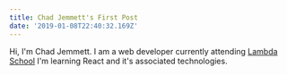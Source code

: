 ```yaml
---
title: Chad Jemmett's First Post
date: '2019-01-08T22:40:32.169Z'
---
```


Hi, I'm Chad Jemmett. I am a web developer currently attending [Lambda School](https://lambdaschool.com/)
I'm learning React and it's associated technologies. 
